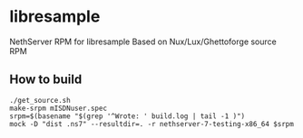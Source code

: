 # libresample
NethServer RPM for libresample
Based on Nux/Lux/Ghettoforge source RPM


## How to build

```
./get_source.sh
make-srpm mISDNuser.spec
srpm=$(basename "$(grep '^Wrote: ' build.log | tail -1 )")
mock -D "dist .ns7" --resultdir=. -r nethserver-7-testing-x86_64 $srpm
```
